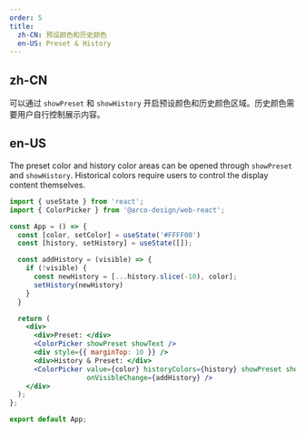 ```yaml
---
order: 5
title:
  zh-CN: 预设颜色和历史颜色
  en-US: Preset & History
---
```


## zh-CN

可以通过 `showPreset` 和 `showHistory` 开启预设颜色和历史颜色区域。历史颜色需要用户自行控制展示内容。

## en-US

The preset color and history color areas can be opened through `showPreset` and `showHistory`. Historical colors require users to control the display content themselves.

```jsx
import { useState } from 'react';
import { ColorPicker } from '@arco-design/web-react';

const App = () => {
  const [color, setColor] = useState('#FFFF00')
  const [history, setHistory] = useState([]);

  const addHistory = (visible) => {
    if (!visible) {
      const newHistory = [...history.slice(-10), color];
      setHistory(newHistory)
    }
  }

  return (
    <div>
      <div>Preset: </div>
      <ColorPicker showPreset showText />
      <div style={{ marginTop: 10 }} />
      <div>History & Preset: </div>
      <ColorPicker value={color} historyColors={history} showPreset showHistory showText onChange={setColor}
                   onVisibleChange={addHistory} />
    </div>
  );
};

export default App;
```
